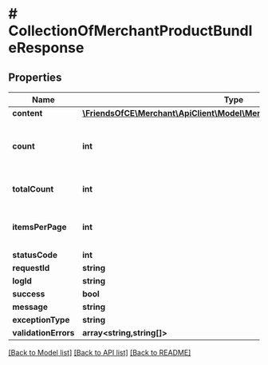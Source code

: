 # # CollectionOfMerchantProductBundleResponse

## Properties

Name | Type | Description | Notes
------------ | ------------- | ------------- | -------------
**content** | [**\FriendsOfCE\Merchant\ApiClient\Model\MerchantProductBundleResponse[]**](MerchantProductBundleResponse.md) |  | [optional]
**count** | **int** | The number of items in the current response. | [optional]
**totalCount** | **int** | The total number of items. | [optional]
**itemsPerPage** | **int** | The number of items per page. | [optional]
**statusCode** | **int** |  | [optional]
**requestId** | **string** |  | [optional]
**logId** | **string** |  | [optional]
**success** | **bool** |  | [optional]
**message** | **string** |  | [optional]
**exceptionType** | **string** |  | [optional]
**validationErrors** | **array<string,string[]>** |  | [optional]

[[Back to Model list]](../../README.md#models) [[Back to API list]](../../README.md#endpoints) [[Back to README]](../../README.md)
